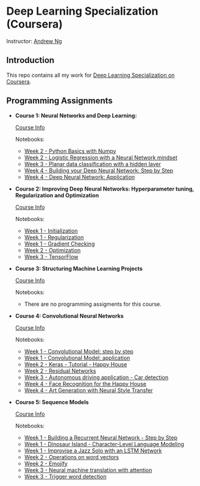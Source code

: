 # Deep Learning Specialization (Coursera)

Instructor: [Andrew Ng](http://www.andrewng.org/)

## Introduction

This repo contains all my work for [Deep Learning Specialization on Coursera](https://www.coursera.org/specializations/deep-learning).

## Programming Assignments
- **Course 1: Neural Networks and Deep Learning:**

  [Course Info](https://www.coursera.org/learn/neural-networks-deep-learning)
  
  Notebooks:
  + [Week 2 - Python Basics with Numpy](https://github.com/ZOUG/DeepLearningCoursera/blob/master/Course%201/Python%20Basics%20With%20Numpy%20v3.ipynb)
  + [Week 2 - Logistic Regression with a Neural Network mindset](https://github.com/ZOUG/DeepLearningCoursera/blob/master/Course%201/Logistic%20Regression%20with%20a%20Neural%20Network%20mindset%20v5.ipynb)
  + [Week 3 - Planar data classification with a hidden layer](https://github.com/ZOUG/DeepLearningCoursera/blob/master/Course%201/Planar_data_classification_with_one_hidden_layer_v6a.ipynb)
  + [Week 4 - Building your Deep Neural Network: Step by Step](https://github.com/ZOUG/DeepLearningCoursera/blob/master/Course%201/Building%20your%20Deep%20Neural%20Network%20-%20Step%20by%20Step%20v8.ipynb)
  + [Week 4 - Deep Neural Network: Application](https://github.com/ZOUG/DeepLearningCoursera/blob/master/Course%201/Deep%20Neural%20Network%20-%20Application%20v8.ipynb)

- **Course 2: Improving Deep Neural Networks: Hyperparameter tuning, Regularization and Optimization**

  [Course Info](https://www.coursera.org/learn/deep-neural-network)
  
  Notebooks:
  + [Week 1 - Initialization](https://github.com/ZOUG/DeepLearningCoursera/blob/master/Course%202/Initialization.ipynb)
  + [Week 1 - Regularization](https://github.com/ZOUG/DeepLearningCoursera/blob/master/Course%202/Regularization%20-%20v2.ipynb)
  + [Week 1 - Gradient Checking](https://github.com/ZOUG/DeepLearningCoursera/blob/master/Course%202/Gradient%20Checking%20v1.ipynb)
  + [Week 2 - Optimization](https://github.com/ZOUG/DeepLearningCoursera/blob/master/Course%202/Optimization%20methods.ipynb)
  + [Week 3 - TensorFlow](https://github.com/ZOUG/DeepLearningCoursera/blob/master/Course%202/Tensorflow%20Tutorial%20v2.ipynb)

- **Course 3: Structuring Machine Learning Projects**

  [Course Info](https://www.coursera.org/learn/machine-learning-projects)
  
  Notebooks:
  + There are no programming assigments for this course.
  
- **Course 4: Convolutional Neural Networks**

  [Course Info](https://www.coursera.org/learn/convolutional-neural-networks)

  Notebooks:
  + [Week 1 - Convolutional Model: step by step](https://github.com/ZOUG/DeepLearningCoursera/blob/master/Course%204/Convolution%20model%20-%20Step%20by%20Step%20-%20v2.ipynb)
  + [Week 1 - Convolutional Model: application](https://github.com/ZOUG/DeepLearningCoursera/blob/master/Course%204/Convolution%20model%20-%20Application%20-%20v1.ipynb)
  + [Week 2 - Keras - Tutorial - Happy House](https://github.com/ZOUG/DeepLearningCoursera/blob/master/Course%204/Keras%20-%20Tutorial%20-%20Happy%20House%20v2.ipynb)
  + [Week 2 - Residual Networks](https://github.com/ZOUG/DeepLearningCoursera/blob/master/Course%204/Residual%20Networks%20-%20v2.ipynb)
  + [Week 3 - Autonomous driving application - Car detection](https://github.com/ZOUG/DeepLearningCoursera/blob/master/Course%204/Autonomous%20driving%20application%20-%20Car%20detection%20-%20v3.ipynb)
  + [Week 4 - Face Recognition for the Happy House](https://github.com/ZOUG/DeepLearningCoursera/blob/master/Course%204/Face%20Recognition%20for%20the%20Happy%20House%20-%20v3.ipynb)
  + [Week 4 - Art Generation with Neural Style Transfer](https://github.com/ZOUG/DeepLearningCoursera/blob/master/Course%204/Art%20Generation%20with%20Neural%20Style%20Transfer%20-%20v2.ipynb)
  
- **Course 5: Sequence Models**

  [Course Info](https://www.coursera.org/learn/nlp-sequence-models)
  
  Notebooks:
  + [Week 1 - Building a Recurrent Neural Network - Step by Step](https://github.com/ZOUG/DeepLearningCoursera/blob/master/Course%205/Building%20a%20Recurrent%20Neural%20Network%20-%20Step%20by%20Step%20-%20v3.ipynb)
  + [Week 1 - Dinosaur Island - Character-Level Language Modeling](https://github.com/ZOUG/DeepLearningCoursera/blob/master/Course%205/Dinosaurus%20Island%20--%20Character%20level%20language%20model%20final%20-%20v3.ipynb)
  + [Week 1 - Improvise a Jazz Solo with an LSTM Network](https://github.com/ZOUG/DeepLearningCoursera/blob/master/Course%205/Improvise%20a%20Jazz%20Solo%20with%20an%20LSTM%20Network%20-%20v3.ipynb)
  + [Week 2 - Operations on word vectors](https://github.com/ZOUG/DeepLearningCoursera/blob/master/Course%205/Operations%20on%20word%20vectors%20-%20v2.ipynb)
  + [Week 2 - Emojify](https://github.com/ZOUG/DeepLearningCoursera/blob/master/Course%205/Emojify%20-%20v2.ipynb)
  + [Week 3 - Neural machine translation with attention](https://github.com/ZOUG/DeepLearningCoursera/blob/master/Course%205/Neural%20machine%20translation%20with%20attention%20-%20v4.ipynb)
  + [Week 3 - Trigger word detection](https://github.com/ZOUG/DeepLearningCoursera/blob/master/Course%205/Trigger%20word%20detection%20-%20v1.ipynb)
